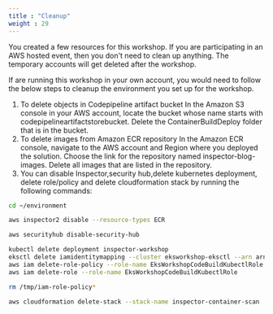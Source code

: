 ```yaml
---
title : "Cleanup"
weight : 29
---
```


You created a few resources for this workshop. If you are participating in an AWS hosted event, then you don't need to clean up anything. The temporary accounts will get deleted after the workshop.

If are running this workshop in your own account, you would need to follow the below steps to cleanup the environment you set up for the workshop.


1. To delete objects in Codepipeline artifact bucket
   In the Amazon S3 console in your AWS account, locate the bucket whose name starts with codepipelineartifactstorebucket.
   Delete the ContainerBuildDeploy folder that is in the bucket.
2. To delete images from Amazon ECR repository
   In the Amazon ECR console, navigate to the AWS account and Region where you deployed the solution. Choose the link for the repository named inspector-blog-images.
   Delete all  images that are listed in the repository.
3. You can disable Inspector,security hub,delete kubernetes deployment, delete role/policy and delete cloudformation stack by running the following commands:
```bash
cd ~/environment

aws inspector2 disable --resource-types ECR

aws securityhub disable-security-hub

kubectl delete deployment inspector-workshop
eksctl delete iamidentitymapping --cluster eksworkshop-eksctl --arn arn:aws:iam::${ACCOUNT_ID}:role/EksWorkshopCodeBuildKubectlRole
aws iam delete-role-policy --role-name EksWorkshopCodeBuildKubectlRole --policy-name eks-describe
aws iam delete-role --role-name EksWorkshopCodeBuildKubectlRole

rm /tmp/iam-role-policy*

aws cloudformation delete-stack --stack-name inspector-container-scan

```

